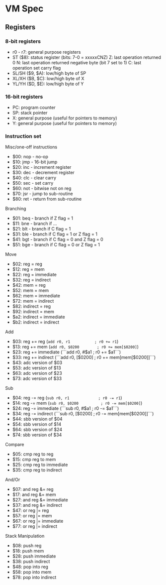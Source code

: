 # VM Spec

## Registers

### 8-bit registers

- r0 - r7: general purpose registers
- ST ($8): status register (bits: 7-0 = xxxxxCNZ)
    Z: last operation returned 0
    N: last operation returned negative byte (bit 7 set to 1)
    C: last operation set carry flag
- SL/SH ($9, $A): low/high byte of SP
- XL/XH ($B, $C): low/high byte of X
- YL/YH ($D, $E): low/high byte of Y

### 16-bit registers

- PC: program counter
- SP: stack pointer
- X: general purpose (useful for pointers to memory)
- Y: general purpose (useful for pointers to memory)

### Instruction set

Misc/one-off instructions

- $00: nop - no-op
- $10: jmp - 16-bit jump
- $20: inc - increment register
- $30: dec - decrement register
- $40: clc - clear carry
- $50: sec - set carry
- $60: not - bitwise not on reg
- $70: jsr - jump to sub-routine
- $80: ret - return from sub-routine

Branching

- $01: beq - branch if Z flag = 1
- $11: bne - branch if ...
- $21: blt - branch if C flag = 1
- $31: ble - branch if C flag = 1 or Z flag = 1
- $41: bgt - branch if C flag = 0 and Z flag = 0
- $51: bge - branch if C flag = 0 or Z flag = 1

Move

- $02: reg = reg
- $12: reg = mem
- $22: reg = immediate
- $32: reg = indirect
- $42: mem = reg
- $52: mem = mem
- $62: mem = immediate
- $72: mem = indirect
- $82: indirect = reg
- $92: indirect = mem
- $a2: indirect = immediate
- $b2: indirect = indirect

Add

- $03: reg += reg (```add r0, r1           ; r0 += r1```)
- $13: reg += mem (```add r0, $0200        ; r0 += mem[$0200]```)
- $23: reg += immediate (```add r0, #$a1   ; r0 += $a1```)
- $33: reg += indirect (```add r0, [$0200] ; r0 += mem[mem[$0200]]```)
- $43: adc version of $03
- $53: adc version of $13
- $63: adc version of $23
- $73: adc version of $33

Sub

- $04: reg -= reg (```sub r0, r1             ; r0 -= r1```)
- $14: reg -= mem (```sub r0, $0200          ; r0 -= mem[$0200]```)
- $24: reg -= immediate (```sub r0, #$a1     ; r0 -= $a1```)
- $34: reg -= indirect (```sub r0, [$0200]   ; r0 -= mem[mem[$0200]]```)
- $44: sbb version of $04
- $54: sbb version of $14
- $64: sbb version of $24
- $74: sbb version of $34

Compare

- $05: cmp reg to reg
- $15: cmp reg to mem
- $25: cmp reg to immediate
- $35: cmp reg to indirect

And/Or

- $07: and reg &= reg
- $17: and reg &= mem
- $27: and reg &= immediate
- $37: and reg &= indirect
- $47: or reg |= reg
- $57: or reg |= mem
- $67: or reg |= immediate
- $77: or reg |= indirect

Stack Manipulation

- $08: push reg
- $18: push mem
- $28: push immediate
- $38: push indirect
- $48: pop into reg
- $58: pop into mem
- $78: pop into indirect
